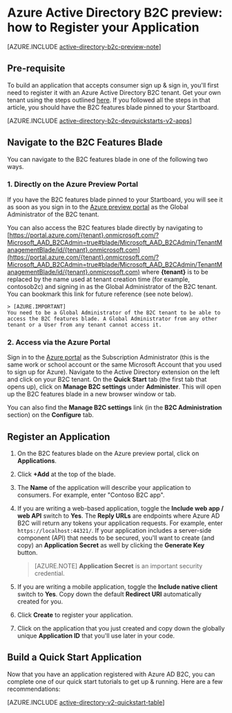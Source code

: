 <properties
	pageTitle="Azure Active Directory B2C preview: Application registration | Microsoft Azure"
	description="How to register your application with Azure Active Directory B2C"
	services="active-directory-b2c"
	documentationCenter=""
	authors="swkrish"
	manager="mbaldwin"
	editor="bryanla"/>

<tags
	ms.service="active-directory-b2c"
	ms.workload="identity"
	ms.tgt_pltfrm="na"
	ms.devlang="na"
	ms.topic="article"
	ms.date="10/08/2015"
	ms.author="swkrish"/>

# Azure Active Directory B2C preview: how to Register your Application

[AZURE.INCLUDE [active-directory-b2c-preview-note](../../includes/active-directory-b2c-preview-note.md)]

## Pre-requisite

To build an application that accepts consumer sign up & sign in, you'll first need to register it with an Azure Active Directory B2C tenant. Get your own tenant using the steps outlined [here](active-directory-b2c-get-started.md). If you followed all the steps in that article, you should have the B2C features blade pinned to your Startboard.

[AZURE.INCLUDE [active-directory-b2c-devquickstarts-v2-apps](../../includes/active-directory-b2c-devquickstarts-v2-apps.md)]

## Navigate to the B2C Features Blade

You can navigate to the B2C features blade in one of the following two ways.

### 1. Directly on the Azure Preview Portal

If you have the B2C features blade pinned to your Startboard, you will see it as soon as you sign in to the [Azure preview portal](https://portal.azure.com/) as the Global Administrator of the B2C tenant.

You can also access the B2C features blade directly by navigating to [https://portal.azure.com/{tenant}.onmicrosoft.com/?Microsoft_AAD_B2CAdmin=true#blade/Microsoft_AAD_B2CAdmin/TenantManagementBlade/id/{tenant}.onmicrosoft.com](https://portal.azure.com/{tenant}.onmicrosoft.com/?Microsoft_AAD_B2CAdmin=true#blade/Microsoft_AAD_B2CAdmin/TenantManagementBlade/id/{tenant}.onmicrosoft.com) where **{tenant}** is to be replaced by the name used at tenant creation time (for example, contosob2c) and signing in as the Global Administrator of the B2C tenant. You can bookmark this link for future reference (see note below).

    > [AZURE.IMPORTANT]
    You need to be a Global Administrator of the B2C tenant to be able to access the B2C features blade. A Global Administrator from any other tenant or a User from any tenant cannot access it.

### 2. Access via the Azure Portal

Sign in to the [Azure portal](https://manage.windowsazure.com/) as the Subscription Administrator (this is the same work or school account or the same Microsoft Account that you used to sign up for Azure). Navigate to the Active Directory extension on the left and click on your B2C tenant. On the **Quick Start** tab (the first tab that opens up), click on **Manage B2C settings** under **Administer**. This will open up the B2C features blade in a new browser window or tab.

You can also find the **Manage B2C settings** link (in the **B2C Administration** section) on the **Configure** tab.

## Register an Application

1. On the B2C features blade on the Azure preview portal, click on **Applications**.
2. Click **+Add** at the top of the blade.
3. The **Name** of the application will describe your application to consumers. For example, enter "Contoso B2C app".
4. If you are writing a web-based application, toggle the **Include web app / web API** switch to **Yes**. The **Reply URLs** are endpoints where Azure AD B2C will return any tokens your application requests. For example, enter `https://localhost:44321/`. If your application includes a server-side component (API) that needs to be secured, you'll want to create (and copy) an **Application Secret** as well by clicking the **Generate Key** button.

    > [AZURE.NOTE]
    **Application Secret** is an important security credential.

5. If you are writing a mobile application, toggle the **Include native client** switch to **Yes**. Copy down the default **Redirect URI** automatically created for you.
6. Click **Create** to register your application.
7. Click on the application that you just created and copy down the globally unique **Application ID** that you'll use later in your code.

## Build a Quick Start Application

Now that you have an application registered with Azure AD B2C, you can complete one of our quick start tutorials to get up & running. Here are a few recommendations:

[AZURE.INCLUDE [active-directory-v2-quickstart-table](../../includes/active-directory-b2c-quickstart-table.md)]
